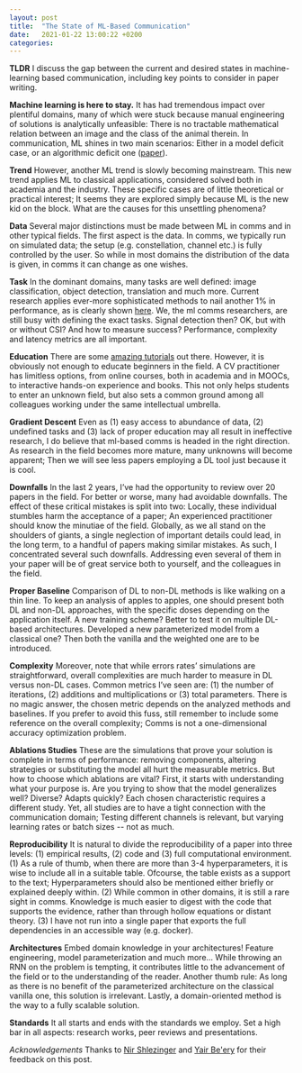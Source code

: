 ```yaml
---
layout: post
title:  "The State of ML-Based Communication"
date:   2021-01-22 13:00:22 +0200
categories:
---
```

**TLDR** I discuss the gap between the current and desired states in machine-learning based communication, including key points to consider in paper writing.

**Machine learning is here to stay.** It has had tremendous impact over plentiful domains, many of which were stuck because manual engineering of solutions is analytically unfeasible: There is no tractable mathematical relation between an image and the class of the animal therein. In communication, ML shines in two main scenarios: Either in a model deficit case, or an algorithmic deficit one ([paper][1]). 

**Trend** However, another ML trend is slowly becoming mainstream. This new trend applies ML to classical applications, considered solved both in academia and the industry. These specific cases are of little theoretical or practical interest; It seems they are explored simply because ML is the new kid on the block. What are the causes for this unsettling phenomena?

**Data** Several major distinctions must be made between ML in comms and in other typical fields. The first aspect is the data. In comms, we typically run on simulated data; the setup (e.g. constellation, channel etc.) is fully controlled by the user. So while in most domains the distribution of the data is given, in comms it can change as one wishes. 

**Task** In the dominant domains, many tasks are well defined: image classification, object detection, translation and much more. Current research applies ever-more sophisticated methods to nail another 1% in performance, as is clearly shown [here][2]. We, the ml comms researchers, are still busy with defining the exact tasks. Signal detection then? OK, but with or without CSI? And how to measure success? Performance, complexity and latency metrics are all important. 

**Education** There are some [amazing tutorials][3] out there. However, it is obviously not enough to educate beginners in the field. A CV practitioner has limitless options, from online courses, both in academia and in MOOCs, to interactive hands-on experience and books. This not only helps students to enter an unknown field, but also sets a common ground among all colleagues working under the same intellectual umbrella.

**Gradient Descent** Even as (1) easy access to abundance of data, (2) undefined tasks and (3) lack of proper education may all result in ineffective research, I do believe that ml-based comms is headed in the right direction. As research in the field becomes more mature, many unknowns will become apparent; Then we will see less papers employing a DL tool just because it is cool. 

**Downfalls** In the last 2 years, I’ve had the opportunity to review over 20 papers in the field. For better or worse, many had avoidable downfalls. The effect of these critical mistakes is split into two: Locally, these individual stumbles harm the acceptance of a paper; An experienced practitioner should know the minutiae of the field. Globally, as we all stand on the shoulders of giants, a single neglection of important details could lead, in the long term, to a handful of papers making similar mistakes. As such, I concentrated several such downfalls. Addressing even several of them in your paper will be of great service both to yourself, and the colleagues in the field.

**Proper Baseline** Comparison of DL to non-DL methods is like walking on a thin line. To keep an analysis of apples to apples, one should present both DL and non-DL approaches, with the specific doses depending on the application itself. A new training scheme? Better to test it on multiple DL-based architectures. Developed a new parameterized model from a classical one? Then both the vanilla and the weighted one are to be introduced. 

**Complexity** Moreover, note that while errors rates’ simulations are straightforward, overall complexities are much harder to measure in DL versus non-DL cases. Common metrics I’ve seen are: (1) the number of iterations, (2) additions and multiplications or (3) total parameters. There is no magic answer, the chosen metric depends on the analyzed methods and baselines. If you prefer to avoid this fuss, still remember to include some reference on the overall complexity; Comms is not a one-dimensional accuracy optimization problem. 

**Ablations Studies** These are the simulations that prove your solution is complete in terms of performance: removing components, altering strategies or substituting the model all hurt the measurable metrics. But how to choose which ablations are vital? First, it starts with understanding what your purpose is. Are you trying to show that the model generalizes well? Diverse? Adapts quickly? Each chosen characteristic requires a different study. Yet, all studies are to have a tight connection with the communication domain; Testing different channels is relevant, but varying learning rates or batch sizes -- not as much.

**Reproducibility** It is natural to divide the reproducibility of a paper into three levels: (1) empirical results, (2) code and (3) full computational environment. (1) As a rule of thumb, when there are more than 3-4 hyperparameters, it is wise to include all in a suitable table. Ofcourse, the table exists as a support to the text; Hyperparameters should also be mentioned either briefly or explained deeply within. (2) While common in other domains, it is still a rare sight in comms. Knowledge is much easier to digest with the code that supports the evidence, rather than through hollow equations or distant theory. (3) I have not run into a single paper that exports the full dependencies in an accessible way (e.g. docker).

**Architectures** Embed domain knowledge in your architectures! Feature engineering, model parameterization and much more... While throwing an RNN on the problem is tempting, it contributes little to the advancement of the field or to the understanding of the reader. Another thumb rule: As long as there is no benefit of the parameterized architecture on the classical vanilla one, this solution is irrelevant. Lastly, a domain-oriented method is the way to a fully scalable solution. 

**Standards** It all starts and ends with the standards we employ. Set a high bar in all aspects: research works, peer reviews and presentations.

*Acknowledgements* Thanks to [Nir Shlezinger][4] and [Yair Be'ery][5] for their feedback on this post.

[1]: https://ieeexplore.ieee.org/document/8542764

[2]: https://paperswithcode.com/sota/object-detection-on-coco

[3]: https://www.youtube.com/watch?v=tWBMgre6VWE

[4]: https://sites.google.com/view/nirshl

[5]: http://www.eng.tau.ac.il/~ybeery/
